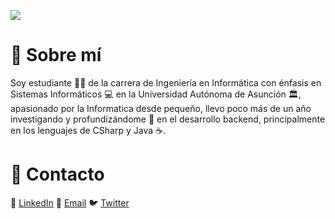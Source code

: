 ![](https://i.imgur.com/izWiGMB.png)





# :rocket: Sobre mí
Soy estudiante :man_student: de la carrera de Ingeniería en Informática con énfasis en Sistemas Informáticos :computer: en la Universidad Autónoma de Asunción :classical_building:, apasionado por la Informatica desde pequeño, llevo poco más de un año investigando y profundizándome :mag_right: en el desarrollo backend, principalmente en los lenguajes de CSharp y Java :coffee:.




# :iphone: Contacto
:office:  [LinkedIn](http://linkedin.com)        :e-mail:  [Email](http://gmail.com)         :bird:  [Twitter](http://github.com)
<!--
**ggmarighetti/ggmarighetti** is a ✨ _special_ ✨ repository because its `README.md` (this file) appears on your GitHub profile.

Here are some ideas to get you started:

- 🔭 I’m currently working on ...
- 🌱 I’m currently learning ...
- 👯 I’m looking to collaborate on ...
- 🤔 I’m looking for help with ...
- 💬 Ask me about ...
- 📫 How to reach me: ...
- 😄 Pronouns: ...
- ⚡ Fun fact: ...
-->
